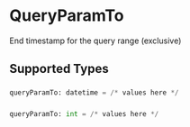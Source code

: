 # QueryParamTo

End timestamp for the query range (exclusive)


## Supported Types

### 

```python
queryParamTo: datetime = /* values here */
```

### 

```python
queryParamTo: int = /* values here */
```

